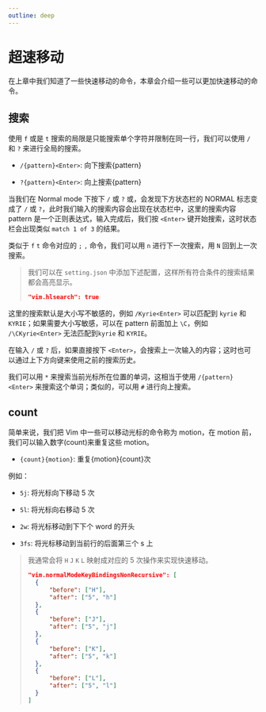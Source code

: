 ```yaml
---
outline: deep
---
```


# 超速移动

在上章中我们知道了一些快速移动的命令，本章会介绍一些可以更加快速移动的命令。

## 搜索

使用 `f` 或是 `t` 搜索的局限是只能搜索单个字符并限制在同一行，我们可以使用 `/` 和 `?` 来进行全局的搜索。

- `/{pattern}<Enter>`: 向下搜索{pattern}

- `?{pattern}<Enter>`: 向上搜索{pattern}

当我们在 Normal mode 下按下 `/` 或 `?` 或，会发现下方状态栏的 NORMAL 标志变成了 `/` 或 `?`，此时我们输入的搜索内容会出现在状态栏中，这里的搜索内容 pattern 是一个正则表达式，输入完成后，我们按 `<Enter>` 键开始搜索，这时状态栏会出现类似 `match 1 of 3` 的结果。

类似于 `f` `t` 命令对应的 `;` `,` 命令，我们可以用 `n` 进行下一次搜索，用 `N` 回到上一次搜索。

> 我们可以在 `setting.json` 中添加下述配置，这样所有符合条件的搜索结果都会高亮显示。
>
> ```json
> "vim.hlsearch": true
> ```

这里的搜索默认是大小写不敏感的，例如 `/Kyrie<Enter>` 可以匹配到 `kyrie` 和 `KYRIE`；如果需要大小写敏感，可以在 pattern 前面加上 `\C`，例如 `/\CKyrie<Enter>` 无法匹配到`kyrie` 和 `KYRIE`。

在输入 `/` 或 `?` 后，如果直接按下 `<Enter>`，会搜索上一次输入的内容；这时也可以通过上下方向键来使用之前的搜索历史。

我们可以用 `*` 来搜索当前光标所在位置的单词，这相当于使用 `/{pattern}<Enter>` 来搜索这个单词；类似的，可以用 `#` 进行向上搜索。

## count

简单来说，我们把 Vim 中一些可以移动光标的命令称为 motion，在 motion 前，我们可以输入数字(count)来重复这些 motion。

- `{count}{motion}`: 重复{motion}{count}次

例如：

- `5j`: 将光标向下移动 5 次

- `5l`: 将光标向右移动 5 次

- `2w`: 将光标移动到下下个 word 的开头

- `3fs`: 将光标移动到当前行的后面第三个 s 上

> 我通常会将 `H` `J` `K` `L` 映射成对应的 5 次操作来实现快速移动。
>
> ```json
> "vim.normalModeKeyBindingsNonRecursive": [
> 	{
> 		"before": ["H"],
> 		"after": ["5", "h"]
> 	},
> 	{
> 		"before": ["J"],
> 		"after": ["5", "j"]
> 	},
> 	{
> 		"before": ["K"],
> 		"after": ["5", "k"]
> 	},
> 	{
> 		"before": ["L"],
> 		"after": ["5", "l"]
> 	}
> ]
> ```
